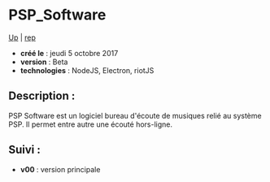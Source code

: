 
PSP_Software
=====================

[Up](../readme.md) | [rep](.)

- **créé le** : jeudi 5 octobre 2017
- **version** : Beta
- **technologies** : NodeJS, Electron, riotJS


Description :
-------------

PSP Software est un logiciel bureau d'écoute de musiques relié au système PSP. Il permet entre autre une écouté hors-ligne.

Suivi :
------

- **v00** : version principale